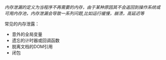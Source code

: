 *内存泄漏的定义为当程序不再需要的内存，由于某种原因其不会返回到操作系统或可用内存池，内存泄漏会导致一系列问题,比如运行缓慢，崩溃，高延迟等*

常见的内存泄露：
* 意外的全局变量
* 遗忘的计时器或回调函数
* 脱离文档的DOM引用
* 闭包